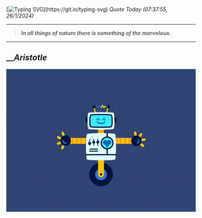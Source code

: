[![Typing SVG](https://readme-typing-svg.herokuapp.com?font=Press+Start+2P&color=C2F784&size=35&width=900&height=100&lines=Hello+World%2C+I'm+Hung+!)](https://git.io/typing-svg) 
_Quote Today (07:37:55, 26/1/2024)_
___
>**_In all things of nature there is something of the marvelous._**
___

## __**_Aristotle_**

![RobotDance](src/assets/images/robot-dancing-dribble.gif?style=center)
